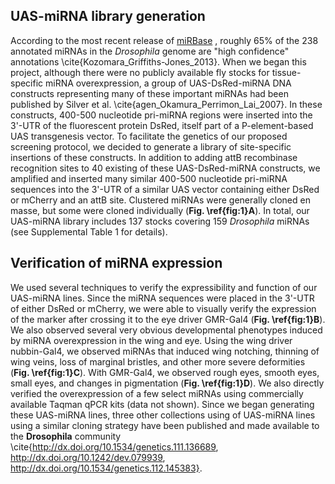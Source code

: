 ## UAS-miRNA library generation

According to the most recent release of [miRBase](http://mirbase.org) , roughly 65% of the 238 annotated miRNAs in the *Drosophila* genome are "high confidence" annotations \cite{Kozomara_Griffiths-Jones_2013}. When we began this project, although there were no publicly available fly stocks for tissue-specific miRNA overexpression, a group of UAS-DsRed-miRNA DNA constructs representing many of these important miRNAs had been published by Silver et al. \cite{agen_Okamura_Perrimon_Lai_2007}. In these constructs, 400-500 nucleotide pri-miRNA regions were inserted into the 3'-UTR of the fluorescent protein DsRed, itself part of a P-element-based UAS transgenesis vector. To facilitate the genetics of our proposed screening protocol, we decided to generate a library of site-specific insertions of these constructs. In addition to adding attB recombinase recognition sites to 40 existing of these UAS-DsRed-miRNA constructs, we amplified and inserted many similar 400-500 nucleotide pri-miRNA sequences into the 3'-UTR of a similar UAS vector containing either DsRed or mCherry and an attB site. Clustered miRNAs were generally cloned en masse, but some were cloned individually (**Fig. \ref{fig:1}A**).  In total, our UAS-miRNA library includes 137 stocks covering 159 *Drosophila* miRNAs (see Supplemental Table 1 for details). 

## Verification of miRNA expression

We used several techniques to verify the expressibility and function of our UAS-miRNA lines. Since the miRNA sequences were placed in the 3'-UTR of either DsRed or mCherry, we were able to visually verify the expression of the marker after crossing it to the eye driver GMR-Gal4 (**Fig. \ref{fig:1}B**). We also observed several very obvious developmental phenotypes induced by miRNA overexpression in the wing and eye. Using the wing driver nubbin-Gal4, we observed miRNAs that induced wing notching, thinning of wing veins, loss of marginal bristles, and other more severe deformities (**Fig. \ref{fig:1}C**). With GMR-Gal4, we observed rough eyes, smooth eyes, small eyes, and changes in pigmentation (**Fig. \ref{fig:1}D**). We also directly verified the overexpression of a few select miRNAs using commercially available Taqman qPCR kits (data not shown). Since we began generating these UAS-miRNA lines, three other collections using of UAS-miRNA lines using a similar cloning strategy have been published and made available to the **Drosophila** community \cite{http://dx.doi.org/10.1534/genetics.111.136689, http://dx.doi.org/10.1242/dev.079939, http://dx.doi.org/10.1534/genetics.112.145383}.
